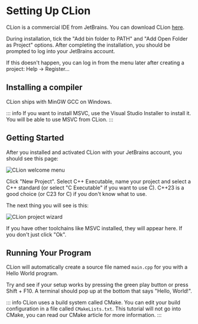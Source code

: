 # Setting Up CLion

CLion is a commercial IDE from JetBrains. You can download CLion [here](https://www.jetbrains.com/clion/download).

During installation, tick the "Add bin folder to PATH" and "Add Open Folder as Project" options.
After completing the installation, you should be prompted to log into your JetBrains account.

If this doesn't happen, you can log in from the menu later after creating a project: Help -> Register...

## Installing a compiler

CLion ships with MinGW GCC on Windows.

::: info
If you want to install MSVC, use the Visual Studio Installer to install it. You will be able to use MSVC from CLion.
:::

## Getting Started

After you installed and activated CLion with your JetBrains account, you should see this page:

![CLion welcome menu](/assets/clion/clion-1.png)

Click "New Project". Select C++ Executable, name your project and select a C++ standard (or select "C Executable" if you want to use C). C++23 is a good choice (or C23 for C) if you don't know what to use.

The next thing you will see is this:

![CLion project wizard](/assets/clion/clion-2.png)

If you have other toolchains like MSVC installed, they will appear here. If you don't just click "Ok".

## Running Your Program

CLion will automatically create a source file named `main.cpp` for you with a Hello World program.

Try and see if your setup works by pressing the green play button or press Shift + F10.
A terminal should pop up at the bottom that says "Hello, World!".

::: info
CLion uses a build system called CMake. You can edit your build configuration in a file called `CMakeLists.txt`. This tutorial will not go into CMake, you can read our CMake article for more information.
:::